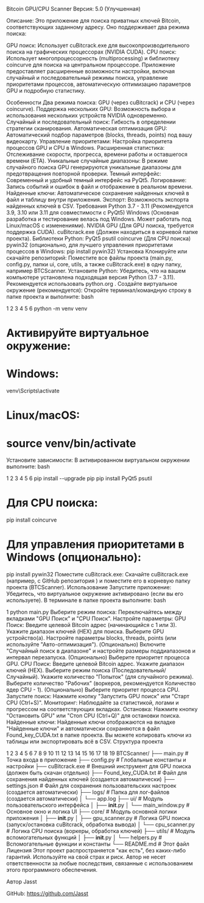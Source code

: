 Bitcoin GPU/CPU Scanner
Версия: 5.0 (Улучшенная)

Описание:
Это приложение для поиска приватных ключей Bitcoin, соответствующих заданному адресу. Оно поддерживает два режима поиска:

GPU поиск: Использует cuBitcrack.exe для высокопроизводительного поиска на графических процессорах (NVIDIA CUDA).
CPU поиск: Использует многопроцессорность (multiprocessing) и библиотеку coincurve для поиска на центральном процессоре.
Приложение предоставляет расширенные возможности настройки, включая случайный и последовательный режимы поиска, управление приоритетами процессов, автоматическую оптимизацию параметров GPU и подробную статистику.

Особенности
Два режима поиска: GPU (через cuBitcrack) и CPU (через coincurve).
Поддержка нескольких GPU: Возможность выбора и использования нескольких устройств NVIDIA одновременно.
Случайный и последовательный поиск: Гибкость в определении стратегии сканирования.
Автоматическая оптимизация GPU: Автоматический подбор параметров (blocks, threads, points) под вашу видеокарту.
Управление приоритетами: Настройка приоритета процессов GPU и CPU в Windows.
Расширенная статистика: Отслеживание скорости, прогресса, времени работы и оставшегося времени (ETA).
Уникальные случайные диапазоны: В режиме случайного поиска GPU генерируются уникальные диапазоны для предотвращения повторной проверки.
Темный интерфейс: Современный и удобный темный интерфейс на PyQt5.
Логирование: Запись событий и ошибок в файл и отображение в реальном времени.
Найденные ключи: Автоматическое сохранение найденных ключей в файл и таблицу внутри приложения.
Экспорт: Возможность экспорта найденных ключей в CSV.
Требования
Python 3.7 - 3.11 (Рекомендуется 3.9, 3.10 или 3.11 для совместимости с PyQt5)
Windows (Основная разработка и тестирование велась под Windows. Может работать под Linux/macOS с изменениями).
NVIDIA GPU (Для GPU поиска, требуется поддержка CUDA).
cuBitcrack.exe (Должен находиться в корневой папке проекта).
Библиотеки Python:
PyQt5
psutil
coincurve (Для CPU поиска)
pywin32 (опционально, для лучшего управления приоритетами процессов в Windows: pip install pywin32)
Установка
Клонируйте или скачайте репозиторий:
Поместите все файлы проекта (main.py, config.py, папки ui, core, utils, а также cuBitcrack.exe) в одну папку, например BTCScanner.
Установите Python:
Убедитесь, что на вашем компьютере установлена подходящая версия Python (3.7 - 3.11). Рекомендуется использовать python.org .
Создайте виртуальное окружение (рекомендуется):
Откройте терминал/командную строку в папке проекта и выполните:
bash


1
2
3
4
5
6
python -m venv venv
# Активируйте виртуальное окружение:
# Windows:
venv\Scripts\activate
# Linux/macOS:
# source venv/bin/activate
Установите зависимости:
В активированном виртуальном окружении выполните:
bash


1
2
3
4
5
6
pip install --upgrade pip
pip install PyQt5 psutil
# Для CPU поиска:
pip install coincurve
# Для управления приоритетами в Windows (опционально):
pip install pywin32
Поместите cuBitcrack.exe:
Скачайте cuBitcrack.exe (например, с GitHub репозитория ) и поместите его в корневую папку проекта (BTCScanner).
Использование
Запустите приложение:
Убедитесь, что виртуальное окружение активировано (если вы его используете). В терминале в папке проекта выполните:
bash


1
python main.py
Выберите режим поиска:
Переключайтесь между вкладками "GPU Поиск" и "CPU Поиск".
Настройте параметры:
GPU Поиск:
Введите целевой Bitcoin адрес (начинающийся с 1 или 3).
Укажите диапазон ключей (HEX) для поиска.
Выберите GPU устройство(а).
Настройте параметры blocks, threads, points (или используйте "Авто-оптимизация").
(Опционально) Включите "Случайный поиск в диапазоне" и настройте размеры поддиапазонов и интервал перезапуска.
(Опционально) Выберите приоритет процесса GPU.
CPU Поиск:
Введите целевой Bitcoin адрес.
Укажите диапазон ключей (HEX).
Выберите режим поиска (Последовательный/Случайный).
Укажите количество "Попыток" (для случайного режима).
Выберите количество "Рабочих" (воркеров, рекомендуется Количество ядер CPU - 1).
(Опционально) Выберите приоритет процесса CPU.
Запустите поиск:
Нажмите кнопку "Запустить GPU поиск" или "Старт CPU (Ctrl+S)".
Мониторинг:
Наблюдайте за статистикой, логами и прогрессом на соответствующих вкладках.
Остановка:
Нажмите кнопку "Остановить GPU" или "Стоп CPU (Ctrl+Q)" для остановки поиска.
Найденные ключи:
Найденные ключи отображаются на вкладке "Найденные ключи" и автоматически сохраняются в файл Found_key_CUDA.txt в папке проекта. Вы можете копировать ключи из таблицы или экспортировать всё в CSV.
Структура проекта


1
2
3
4
5
6
7
8
9
10
11
12
13
14
15
16
17
18
19
BTCScanner/
├── main.py                 # Точка входа в приложение
├── config.py               # Глобальные константы и настройки
├── cuBitcrack.exe          # Внешний инструмент для GPU поиска (должен быть скачан отдельно)
├── Found_key_CUDA.txt      # Файл для сохранения найденных ключей (создается автоматически)
├── settings.json           # Файл для сохранения пользовательских настроек (создается автоматически)
├── logs/                   # Папка для лог-файлов (создается автоматически)
│   └── app.log
├── ui/                     # Модуль пользовательского интерфейса
│   ├── __init__.py
│   └── main_window.py      # Основное окно и логика UI
├── core/                   # Модуль основной логики приложения
│   ├── __init__.py
│   ├── gpu_scanner.py      # Логика GPU поиска (запуск/остановка cuBitcrack, обработка вывода)
│   └── cpu_scanner.py      # Логика CPU поиска (воркеры, обработка ключей)
├── utils/                  # Модуль вспомогательных функций
│   ├── __init__.py
│   └── helpers.py          # Вспомогательные функции и константы
└── README.md               # Этот файл
Лицензия
Этот проект распространяется "как есть", без каких-либо гарантий. Используйте на свой страх и риск. Автор не несет ответственности за любые последствия, связанные с использованием этого программного обеспечения.

Автор
Jasst

GitHub: https://github.com/Jasst

